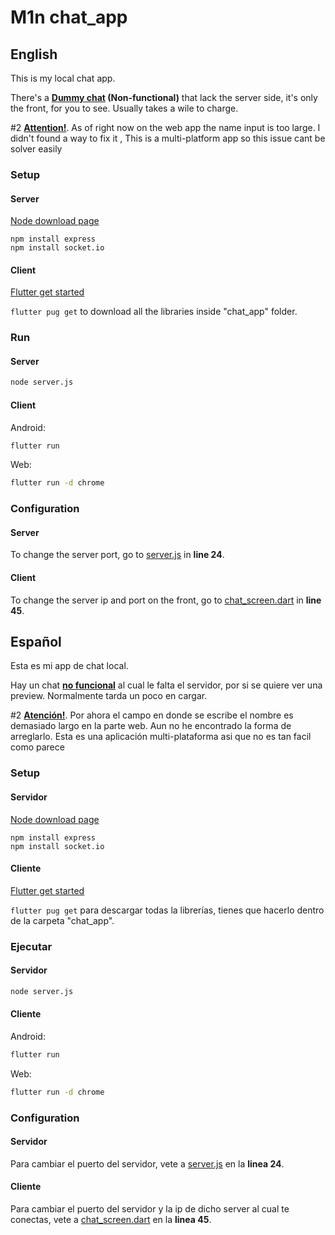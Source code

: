 # M1n chat_app

## English

This is my local chat app.

There's a **[Dummy chat](https://m1n-4d316e.github.io/chat_app/) (Non-functional)** that lack the server side, it's only the front, for you to see. Usually takes a wile to charge.

#2 **<u>Attention!</u>**. As of right now on the web app the name input is too large. I didn't found a way to fix it , This is a multi-platform app so this issue cant be solver easily

### Setup

#### Server

[Node download page](https://nodejs.org/es/)

```shell
npm install express
npm install socket.io
```

#### Client

[Flutter get started](https://docs.flutter.dev/get-started/install)

`flutter pug get` to download all the libraries inside "chat_app" folder.

### Run

#### Server

```bash
node server.js
```

#### Client

Android:

```bash
flutter run
```

Web:

```bash
flutter run -d chrome
```

### Configuration

#### Server

To change the server port, go to [server.js](https://github.com/M1n-4d316e/chat_app/blob/main/server/server.js) in **line 24**.

#### Client

To change the server ip and port on the front, go to [chat_screen.dart](https://github.com/M1n-4d316e/chat_app/blob/main/chat_app/lib/screens/chat_screen.dart) in **line 45**.

## Español

Esta es mi app de chat local.

Hay un chat **[no funcional](https://m1n-4d316e.github.io/chat_app/)** al cual le falta el servidor, por si se quiere ver una preview. Normalmente tarda un poco en cargar.

#2 **<u>Atención!</u>**. Por ahora el campo en donde se escribe el nombre es demasiado largo en la parte web. Aun no he encontrado la forma de arreglarlo. Esta es una aplicación multi-plataforma asi que no es tan facil como parece

### Setup

#### Servidor

[Node download page](https://nodejs.org/es/)

```shell
npm install express
npm install socket.io
```

#### Cliente

[Flutter get started](https://docs.flutter.dev/get-started/install)

`flutter pug get` para descargar todas la librerías, tienes que hacerlo dentro de la carpeta "chat_app".

### Ejecutar

#### Servidor

```bash
node server.js
```

#### Cliente

Android:

```bash
flutter run
```

Web:

```bash
flutter run -d chrome
```

### Configuration

#### Servidor

Para cambiar el puerto del servidor, vete a [server.js](https://github.com/M1n-4d316e/chat_app/blob/main/server/server.js) en la **linea 24**.

#### Cliente

Para cambiar el puerto del servidor y la ip de dicho server al cual te conectas, vete a [chat_screen.dart](https://github.com/M1n-4d316e/chat_app/blob/main/chat_app/lib/screens/chat_screen.dart) en la **linea 45**.
